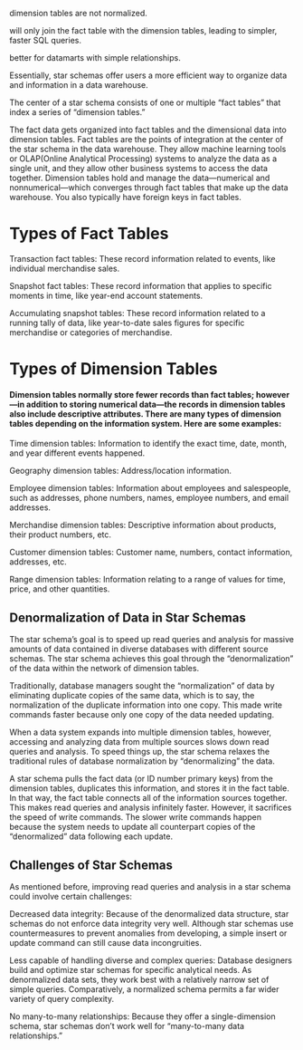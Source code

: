 dimension tables are not normalized. 

will only join the fact table with the dimension tables, leading to simpler, faster SQL queries. 

better for datamarts with simple relationships. 

Essentially, star schemas offer users a more efficient way to organize data and information in a data warehouse. 

The center of a star schema consists of one or multiple “fact tables” that index a series of “dimension tables.” 

The fact data gets organized into fact tables and the dimensional data into dimension tables. Fact tables are the points of integration at the center of the star schema in the data warehouse. They allow machine learning tools or OLAP(Online Analytical Processing) systems to analyze the data as a single unit, and they allow other business systems to access the data together. Dimension tables hold and manage the data—numerical and nonnumerical—which converges through fact tables that make up the data warehouse. You also typically have foreign keys in fact tables. 

# Types of Fact Tables 

Transaction fact tables: These record information related to events, like individual merchandise sales. 

Snapshot fact tables: These record information that applies to specific moments in time, like year-end account statements. 

Accumulating snapshot tables: These record information related to a running tally of data, like year-to-date sales figures for specific merchandise or categories of merchandise. 

# Types of Dimension Tables 

#### Dimension tables normally store fewer records than fact tables; however—in addition to storing numerical data—the records in dimension tables also include descriptive attributes. There are many types of dimension tables depending on the information system. Here are some examples: 

Time dimension tables: Information to identify the exact time, date, month, and year different events happened. 

Geography dimension tables: Address/location information. 

Employee dimension tables: Information about employees and salespeople, such as addresses, phone numbers, names, employee numbers, and email addresses. 

Merchandise dimension tables: Descriptive information about products, their product numbers, etc. 

Customer dimension tables: Customer name, numbers, contact information, addresses, etc. 

Range dimension tables: Information relating to a range of values for time, price, and other quantities. 

## Denormalization of Data in Star Schemas 

The star schema’s goal is to speed up read queries and analysis for massive amounts of data contained in diverse databases with different source schemas. The star schema achieves this goal through the “denormalization” of the data within the network of dimension tables. 

Traditionally, database managers sought the “normalization” of data by eliminating duplicate copies of the same data, which is to say, the normalization of the duplicate information into one copy. This made write commands faster because only one copy of the data needed updating. 

When a data system expands into multiple dimension tables, however, accessing and analyzing data from multiple sources slows down read queries and analysis. To speed things up, the star schema relaxes the traditional rules of database normalization by “denormalizing” the data. 

A star schema pulls the fact data (or ID number primary keys) from the dimension tables, duplicates this information, and stores it in the fact table. In that way, the fact table connects all of the information sources together. This makes read queries and analysis infinitely faster. However, it sacrifices the speed of write commands. The slower write commands happen because the system needs to update all counterpart copies of the “denormalized” data following each update. 

## Challenges of Star Schemas 

As mentioned before, improving read queries and analysis in a star schema could involve certain challenges: 

Decreased data integrity: Because of the denormalized data structure, star schemas do not enforce data integrity very well. Although star schemas use countermeasures to prevent anomalies from developing, a simple insert or update command can still cause data incongruities. 

Less capable of handling diverse and complex queries: Database designers build and optimize star schemas for specific analytical needs. As denormalized data sets, they work best with a relatively narrow set of simple queries. Comparatively, a normalized schema permits a far wider variety of query complexity. 

No many-to-many relationships: Because they offer a single-dimension schema, star schemas don’t work well for “many-to-many data relationships.”